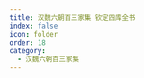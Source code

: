 ```yaml
---
title: 汉魏六朝百三家集 钦定四库全书
index: false
icon: folder
order: 18
category:
  - 汉魏六朝百三家集
---
```


<AutoCatalog  />
